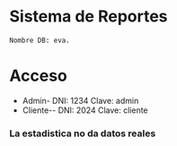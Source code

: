 # Sistema de Reportes
	Nombre DB: eva.
# Acceso
- Admin-
		DNI: 1234
		Clave: admin
- Cliente--
		DNI: 2024
		Clave: cliente
### La estadistica no da datos reales
